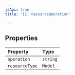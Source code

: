 ```yaml
---
jsApi: true
title: "[I] ResourceOperation"

---
```

## Properties

| Property | Type |
| :------ | :------ |
| `operation` | `string` |
| `resourceType` | `Model` |

